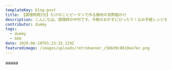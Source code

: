 ```yaml
---
templateKey: blog-post
title: 【調理時間3分】たけのことピーマンで作る豚肉の甘酢餡かけ
description: こんにちは。調理師の中村です。今晩のおかずにぴったり！なお手軽レシピを紹介しますのでよろしくお願いします。こんにちは。調理師の中村です。今晩のおかずにぴったり！なお手軽レシピを紹介しますのでよろしくお願いします。
contributor: dummy
tags:
  - dummy
  - bbb
date: 2020-06-10T01:23:32.129Z
featuredimage: /images/uploads/retrobanner_c5bbd9c8810ee7ec.png
---
```


aaaaa
